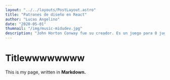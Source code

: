 ```yaml
---
layout: "../../layouts/PostLayout.astro"
title: "Patrones de diseño en React"
author: "Lucas Angelino"
date: "2020-05-01"
thumnail: "/img/music-midudev.jpg"
description: "John Horton Conway fue su creador. Es un juego para 0 jugadores pero esconde maravillas en su diseño"
---
```


# Titlewwwwwwww

This is my page, written in **Markdown.**
